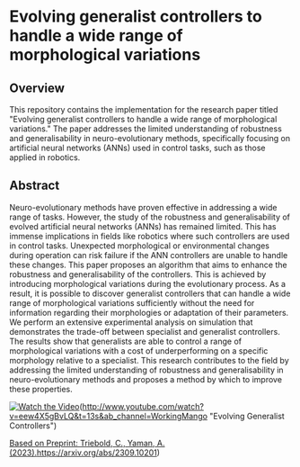 # Evolving generalist controllers to handle a wide range of morphological variations

## Overview

This repository contains the implementation for the research paper titled "Evolving generalist controllers to handle a wide range of morphological variations." The paper addresses the limited understanding of robustness and generalisability in neuro-evolutionary methods, specifically focusing on artificial neural networks (ANNs) used in control tasks, such as those applied in robotics.

## Abstract

Neuro-evolutionary methods have proven effective in addressing a wide range of tasks. However, the study of the robustness and generalisability of evolved artificial neural networks (ANNs) has remained limited. This has immense implications in fields like robotics where such controllers are used in control tasks. Unexpected morphological or environmental changes during operation can risk failure if the ANN controllers are unable to handle these changes. This paper proposes an algorithm that aims to enhance the robustness and generalisability of the controllers. This is achieved by introducing morphological variations during the evolutionary process. As a result, it is possible to discover generalist controllers that can handle a wide range of morphological variations sufficiently without the need for information regarding their morphologies or adaptation of their parameters. We perform an extensive experimental analysis on simulation that demonstrates the trade-off between specialist and generalist controllers. The results show that generalists are able to control a range of morphological variations with a cost of underperforming on a specific morphology relative to a specialist. This research contributes to the field by addressing the limited understanding of robustness and generalisability in neuro-evolutionary methods and proposes a method by which to improve these properties.


[![Watch the Video](https://s5.gifyu.com/images/SRzcr.gif)](https://gifyu.com/image/SRzcr)(http://www.youtube.com/watch?v=eew4X5gBvLQ&t=13s&ab_channel=WorkingMango "Evolving Generalist Controllers")

[Based on Preprint: Triebold, C., Yaman, A. (2023).](https://arxiv.org/abs/2309.10201)https://arxiv.org/abs/2309.10201)
